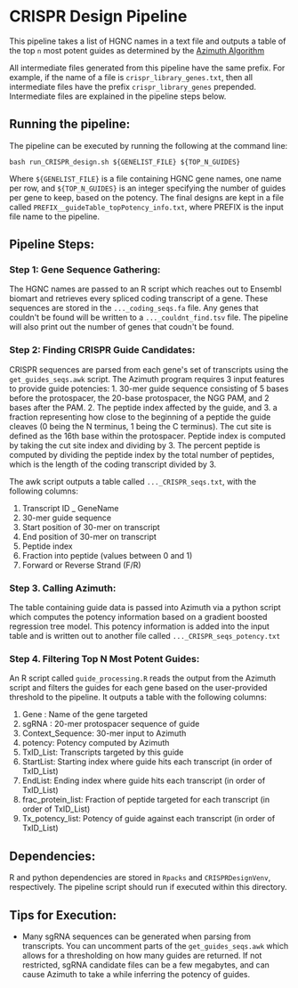 # CRISPR Design Pipeline

This pipeline takes a list of HGNC names in a text file and outputs a table of the top `n` most potent guides as determined by the [Azimuth Algorithm](https://github.com/MicrosoftResearch/Azimuth/tree/v2.0)

All intermediate files generated from this pipeline have the same prefix.  For example, if the name of a file is `crispr_library_genes.txt`, then all intermediate files have the prefix `crispr_library_genes` prepended.  Intermediate files are explained in the pipeline steps below.

## Running the pipeline:

The pipeline can be executed by running the following at the command line:

```
bash run_CRISPR_design.sh ${GENELIST_FILE} ${TOP_N_GUIDES}
```

Where `${GENELIST_FILE}` is a file containing HGNC gene names, one name per row, and `${TOP_N_GUIDES}` is an integer specifying the number of guides per gene to keep, based on the potency.  The final designs are kept in a file called `PREFIX__guideTable_topPotency_info.txt`, where PREFIX is the input file name to the pipeline.

## Pipeline Steps:

### Step 1: Gene Sequence Gathering:

The HGNC names are passed to an R script which reaches out to Ensembl biomart and retrieves every spliced coding transcript of a gene.  These sequences are stored in the `..._coding_seqs.fa` file.  Any genes that couldn't be found will be written to a `..._couldnt_find.tsv` file.  The pipeline will also print out the number of genes that coudn't be found.

### Step 2: Finding CRISPR Guide Candidates: 

CRISPR sequences are parsed from each gene's set of transcripts using the `get_guides_seqs.awk` script.  The Azimuth program requires 3 input features to provide guide potencies: 1. 30-mer guide sequence consisting of 5 bases before the protospacer, the 20-base protospacer, the NGG PAM, and 2 bases after the PAM. 2. The peptide index affected by the guide, and 3. a fraction representing how close to the beginning of a peptide the guide cleaves (0 being the N terminus, 1 being the C terminus).  The cut site is defined as the 16th base within the protospacer.  Peptide index is computed by taking the cut site index and dividing by 3.  The percent peptide is computed by dividing the peptide index by the total number of peptides, which is the length of the coding transcript divided by 3.

The awk script outputs a table called `..._CRISPR_seqs.txt`, with the following columns:

1. Transcript ID _ GeneName
2. 30-mer guide sequence
3. Start position of 30-mer on transcript
4. End position of 30-mer on transcript
5. Peptide index
6. Fraction into peptide (values between 0 and 1)
7. Forward or Reverse Strand (F/R)


### Step 3. Calling Azimuth:

The table containing guide data is passed into Azimuth via a python script which computes the potency information based on a gradient boosted regression tree model.  This potency information is added into the input table and is written out to another file called `..._CRISPR_seqs_potency.txt`

### Step 4. Filtering Top N Most Potent Guides:

An R script called `guide_processing.R` reads the output from the Azimuth script and filters the guides for each gene based on the user-provided threshold to the pipeline. It outputs a table with the following columns:  

1. Gene	: Name of the gene targeted 
2. sgRNA : 20-mer protospacer sequence of guide
3. Context_Sequence: 30-mer input to Azimuth
4. potency: Potency computed by Azimuth
5. TxID_List: Transcripts targeted by this guide
6. StartList: Starting index where guide hits each transcript (in order of TxID_List)
7. EndList: Ending index where guide hits each transcript (in order of TxID_List)
8. frac_protein_list: Fraction of peptide targeted for each transcript (in order of TxID_List)
9. Tx_potency_list: Potency of guide against each transcript (in order of TxID_List)


## Dependencies:

R and python dependencies are stored in `Rpacks` and `CRISPRDesignVenv`, respectively.  The pipeline script should run if executed within this directory.

## Tips for Execution:

- Many sgRNA sequences can be generated when parsing from transcripts.  You can uncomment parts of the `get_guides_seqs.awk` which allows for a thresholding on how many guides are returned.  If not restricted, sgRNA candidate files can be a few megabytes, and can cause Azimuth to take a while inferring the potency of guides.




